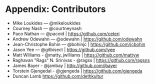# Appendix: Contributors

* Mike Loukides — @mikeloukides
* Courney Nash — @courtneynash
* Paco Nathan — @pacoid | https://github.com/ceteri
* Andrew Odewahn — @odewahn | https://github.com/odewahn
* Jean-Christophe Bohin — @bohinjc | https://github.com/jcbohin
* Jason Yee — @gitbisect | https://github.com/jyee
* Matt Williams - @matty_jwilliams | https://github.com/mattyw
* Raghavan "Rags" N. Srinivas - @ragss | https://github.com/ragsns
* James Bayer - @jambay | http://github.com/jbayer
* Torstein Gjengedal - @gjengeda | https://github.com/gjengeda
* Duncan Lamb https://github.com/dethkultur
